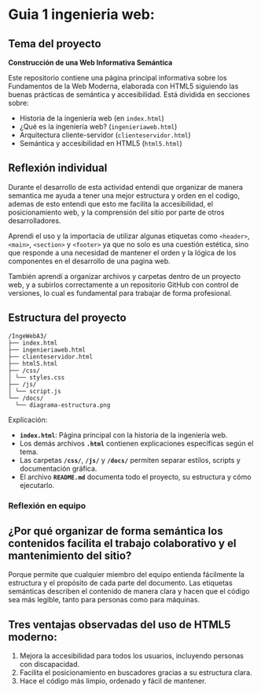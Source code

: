 # Guia 1 ingenieria web:

## Tema del proyecto

**Construcción de una Web Informativa Semántica**

Este repositorio contiene una página principal informativa sobre los Fundamentos de la Web Moderna, elaborada con HTML5 siguiendo las buenas prácticas de semántica y accesibilidad. Está dividida en secciones sobre:

- Historia de la ingeniería web (en `index.html`)
- ¿Qué es la ingeniería web? (`ingenieriaweb.html`)
- Arquitectura cliente-servidor (`clienteservidor.html`)
- Semántica y accesibilidad en HTML5 (`html5.html`)

## Reflexión individual

Durante el desarrollo de esta actividad entendi que organizar de manera semantica me ayuda a tener una mejor estructura y orden en el codigo, ademas de esto entendi que esto me facilita la accesibilidad, el posicionamiento web, y la comprensión del sitio por parte de otros desarrolladores.

Aprendi el uso y la importacia de utilizar algunas etiquetas como `<header>`, `<main>`, `<section>` y `<footer>` ya que no solo es una cuestión estética, sino que responde a una necesidad de mantener el orden y la lógica de los componentes en el desarrollo de una pagina web.

También aprendí a organizar archivos y carpetas dentro de un proyecto web, y a subirlos correctamente a un repositorio GitHub con control de versiones, lo cual es fundamental para trabajar de forma profesional.

## Estructura del proyecto
```
/IngeWebA3/
├── index.html
├── ingenieriaweb.html
├── clienteservidor.html
├── html5.html
├── /css/
│ └── styles.css
├── /js/
│ └── script.js
└── /docs/
  └── diagrama-estructura.png
 ```
Explicación:

- **`index.html`**: Página principal con la historia de la ingeniería web.
- Los demás archivos **`.html`** contienen explicaciones específicas según el tema.
- Las carpetas **`/css/`**, **`/js/`** y **`/docs/`** permiten separar estilos, scripts y documentación gráfica.
- El archivo **`README.md`** documenta todo el proyecto, su estructura y cómo ejecutarlo.


### Reflexión en equipo
## ¿Por qué organizar de forma semántica los contenidos facilita el trabajo colaborativo y el mantenimiento del sitio?
Porque permite que cualquier miembro del equipo entienda fácilmente la estructura y el propósito de cada parte del documento. Las etiquetas semánticas describen el contenido de manera clara y hacen que el código sea más legible, tanto para personas como para máquinas.



## Tres ventajas observadas del uso de HTML5 moderno:
1. Mejora la accesibilidad para todos los usuarios, incluyendo personas con discapacidad.
2. Facilita el posicionamiento en buscadores gracias a su estructura clara.
3. Hace el código más limpio, ordenado y fácil de mantener.

